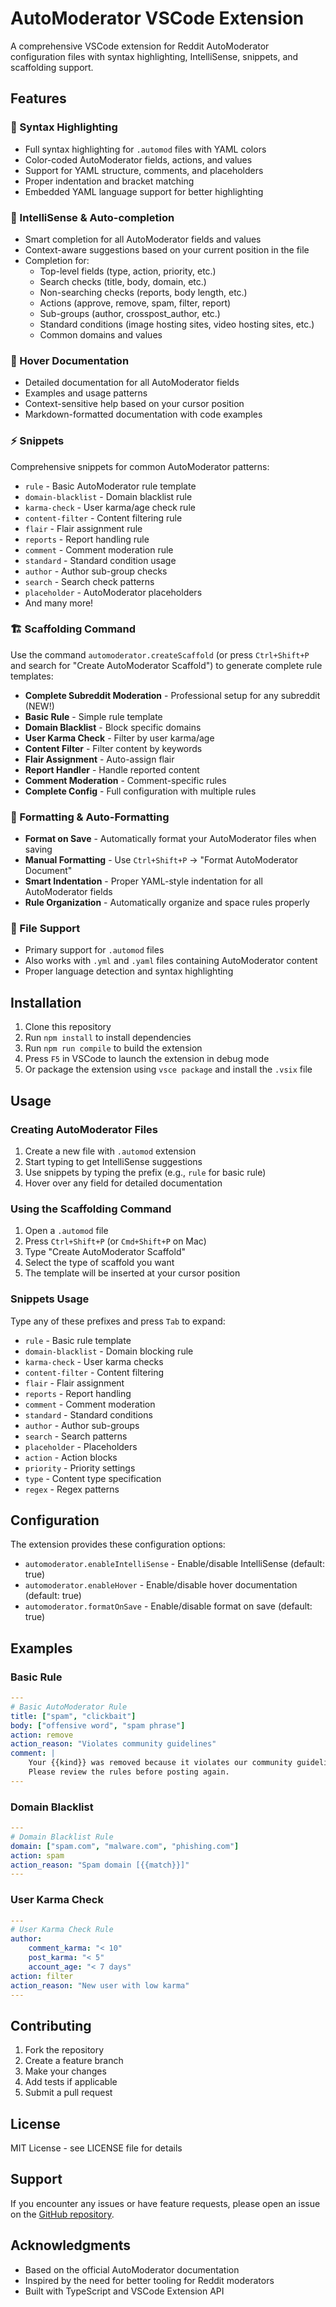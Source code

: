# AutoModerator VSCode Extension

A comprehensive VSCode extension for Reddit AutoModerator configuration files with syntax highlighting, IntelliSense, snippets, and scaffolding support.

## Features

### 🎨 Syntax Highlighting
- Full syntax highlighting for `.automod` files with YAML colors
- Color-coded AutoModerator fields, actions, and values
- Support for YAML structure, comments, and placeholders
- Proper indentation and bracket matching
- Embedded YAML language support for better highlighting

### 🧠 IntelliSense & Auto-completion
- Smart completion for all AutoModerator fields and values
- Context-aware suggestions based on your current position in the file
- Completion for:
  - Top-level fields (type, action, priority, etc.)
  - Search checks (title, body, domain, etc.)
  - Non-searching checks (reports, body length, etc.)
  - Actions (approve, remove, spam, filter, report)
  - Sub-groups (author, crosspost_author, etc.)
  - Standard conditions (image hosting sites, video hosting sites, etc.)
  - Common domains and values

### 📖 Hover Documentation
- Detailed documentation for all AutoModerator fields
- Examples and usage patterns
- Context-sensitive help based on your cursor position
- Markdown-formatted documentation with code examples

### ⚡ Snippets
Comprehensive snippets for common AutoModerator patterns:

- `rule` - Basic AutoModerator rule template
- `domain-blacklist` - Domain blacklist rule
- `karma-check` - User karma/age check rule
- `content-filter` - Content filtering rule
- `flair` - Flair assignment rule
- `reports` - Report handling rule
- `comment` - Comment moderation rule
- `standard` - Standard condition usage
- `author` - Author sub-group checks
- `search` - Search check patterns
- `placeholder` - AutoModerator placeholders
- And many more!

### 🏗️ Scaffolding Command
Use the command `automoderator.createScaffold` (or press `Ctrl+Shift+P` and search for "Create AutoModerator Scaffold") to generate complete rule templates:

- **Complete Subreddit Moderation** - Professional setup for any subreddit (NEW!)
- **Basic Rule** - Simple rule template
- **Domain Blacklist** - Block specific domains
- **User Karma Check** - Filter by user karma/age
- **Content Filter** - Filter content by keywords
- **Flair Assignment** - Auto-assign flair
- **Report Handler** - Handle reported content
- **Comment Moderation** - Comment-specific rules
- **Complete Config** - Full configuration with multiple rules

### 📝 Formatting & Auto-Formatting
- **Format on Save** - Automatically format your AutoModerator files when saving
- **Manual Formatting** - Use `Ctrl+Shift+P` → "Format AutoModerator Document"
- **Smart Indentation** - Proper YAML-style indentation for all AutoModerator fields
- **Rule Organization** - Automatically organize and space rules properly

### 📁 File Support
- Primary support for `.automod` files
- Also works with `.yml` and `.yaml` files containing AutoModerator content
- Proper language detection and syntax highlighting

## Installation

1. Clone this repository
2. Run `npm install` to install dependencies
3. Run `npm run compile` to build the extension
4. Press `F5` in VSCode to launch the extension in debug mode
5. Or package the extension using `vsce package` and install the `.vsix` file

## Usage

### Creating AutoModerator Files
1. Create a new file with `.automod` extension
2. Start typing to get IntelliSense suggestions
3. Use snippets by typing the prefix (e.g., `rule` for basic rule)
4. Hover over any field for detailed documentation

### Using the Scaffolding Command
1. Open a `.automod` file
2. Press `Ctrl+Shift+P` (or `Cmd+Shift+P` on Mac)
3. Type "Create AutoModerator Scaffold"
4. Select the type of scaffold you want
5. The template will be inserted at your cursor position

### Snippets Usage
Type any of these prefixes and press `Tab` to expand:

- `rule` - Basic rule template
- `domain-blacklist` - Domain blocking rule
- `karma-check` - User karma checks
- `content-filter` - Content filtering
- `flair` - Flair assignment
- `reports` - Report handling
- `comment` - Comment moderation
- `standard` - Standard conditions
- `author` - Author sub-groups
- `search` - Search patterns
- `placeholder` - Placeholders
- `action` - Action blocks
- `priority` - Priority settings
- `type` - Content type specification
- `regex` - Regex patterns

## Configuration

The extension provides these configuration options:

- `automoderator.enableIntelliSense` - Enable/disable IntelliSense (default: true)
- `automoderator.enableHover` - Enable/disable hover documentation (default: true)
- `automoderator.formatOnSave` - Enable/disable format on save (default: true)

## Examples

### Basic Rule
```yaml
---
# Basic AutoModerator Rule
title: ["spam", "clickbait"]
body: ["offensive word", "spam phrase"]
action: remove
action_reason: "Violates community guidelines"
comment: |
    Your {{kind}} was removed because it violates our community guidelines.
    Please review the rules before posting again.
---
```

### Domain Blacklist
```yaml
---
# Domain Blacklist Rule
domain: ["spam.com", "malware.com", "phishing.com"]
action: spam
action_reason: "Spam domain [{{match}}]"
---
```

### User Karma Check
```yaml
---
# User Karma Check Rule
author:
    comment_karma: "< 10"
    post_karma: "< 5"
    account_age: "< 7 days"
action: filter
action_reason: "New user with low karma"
---
```

## Contributing

1. Fork the repository
2. Create a feature branch
3. Make your changes
4. Add tests if applicable
5. Submit a pull request

## License

MIT License - see LICENSE file for details

## Support

If you encounter any issues or have feature requests, please open an issue on the [GitHub repository](https://github.com/Elixir-Piloting/reddit-automod).

## Acknowledgments

- Based on the official AutoModerator documentation
- Inspired by the need for better tooling for Reddit moderators
- Built with TypeScript and VSCode Extension API 